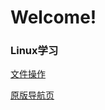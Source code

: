# Welcome!
### Linux学习
[文件操作](https://github.com/Kate723/Kate723.github.io/linux/file.md)

[原版导航页](https://github.com/Kate723/Kate723.github.io/info.md)